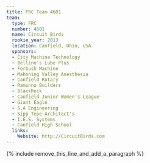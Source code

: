```yaml
---
title: FRC Team 4601
team:
  type: FRC
  number: 4601
  name: Circuit Birds
  rookie_year: 2013
  location: Canfield, Ohio, USA
  sponsors:
  - City Machine Technology
  - Bellino's Lube Plus
  - Forbush Machine
  - Mahoning Valley Anesthesia
  - Canfield Rotary
  - Ramunno Builders
  - BlackRock
  - Canfield Junior Women's League
  - Giant Eagle
  - S.A Engineering
  - Sipp Tepe Architect's
  - I.E.S. Systems
  - Canfield High School
  links:
    Website: http://CircuitBirds.com
---
```


{% include remove_this_line_and_add_a_paragraph %}
